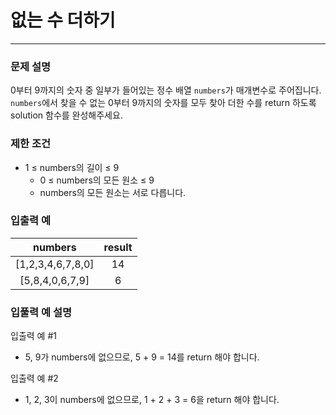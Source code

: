 # 없는 수 더하기
***

### 문제 설명
0부터 9까지의 숫자 중 일부가 들어있는 정수 배열 `numbers`가 매개변수로 주어집니다. `numbers`에서 찾을 수 없는 0부터 9까지의 숫자를 모두 찾아 더한 수를 return 하도록 solution 함수를 완성해주세요.
### 제한 조건
- 1 ≤ numbers의 길이 ≤ 9
  - 0 ≤ numbers의 모든 원소 ≤ 9
  - numbers의 모든 원소는 서로 다릅니다.
### 입출력 예
numbers	|result
:--:|:--:
[1,2,3,4,6,7,8,0]	|14
[5,8,4,0,6,7,9]|	6
### 입풀력 예 설명
입출력 예 #1
- 5, 9가 numbers에 없으므로, 5 + 9 = 14를 return 해야 합니다.

입출력 예 #2
- 1, 2, 3이 numbers에 없으므로, 1 + 2 + 3 = 6을 return 해야 합니다.




